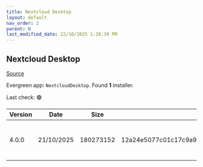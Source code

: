 ```yaml
---
title: Nextcloud Desktop
layout: default
nav_order: 2
parent: N
last_modified_date: 22/10/2025 1:26:39 PM
---
```


## Nextcloud Desktop

[Source](https://github.com/nextcloud-releases/desktop)

Evergreen app: `NextcloudDesktop`. Found **1** installer.

Last check: 🟢

| Version | Date       | Size      | Sha256                                                           | Architecture | InstallerType | Type | URI                                                                                                                                                                                              |
| ------- | ---------- | --------- | ---------------------------------------------------------------- | ------------ | ------------- | ---- | ------------------------------------------------------------------------------------------------------------------------------------------------------------------------------------------------ |
| 4.0.0   | 21/10/2025 | 180273152 | 12a24e5077c01c17c9a9f908fb7d50d9928ab134e466f3cc462ea7492b447268 | x64          | Default       | msi  | [https://github.com/nextcloud-releases/desktop/releases/download/v4.0.0/Nextcloud-4.0.0-x64.msi](https://github.com/nextcloud-releases/desktop/releases/download/v4.0.0/Nextcloud-4.0.0-x64.msi) |
